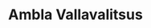 ---
title: Ambla Vallavalitsus
maintainer_name: Tea Loodis
maintainer_email: info@ambla.ee
description: ''
---